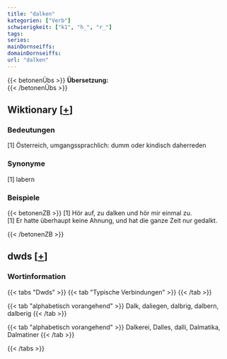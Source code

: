 ```yaml
---
title: "dalken"
kategorien: ["Verb"]
schwierigkeit: ["k1", "h_", "r_"]
tags:
series:
mainDornseiffs:
domainDornseiffs:
url: "dalken"
---
```


{{< betonenÜbs >}}
**Übersetzung:**  
{{< /betonenÜbs >}}

## Wiktionary [[+](https://de.wiktionary.org/wiki/dalken)]

### Bedeutungen
[1] Österreich, umgangssprachlich: dumm oder kindisch daherreden  

### Synonyme
[1] labern  

### Beispiele
{{< betonenZB >}}
[1] Hör auf, zu dalken und hör mir einmal zu.  
[1] Er hatte überhaupt keine Ahnung, und hat die ganze Zeit nur gedalkt.  

{{< /betonenZB >}}


## dwds [[+](https://www.dwds.de/wb/dalken)]

### Wortinformation
{{< tabs "Dwds" >}}
{{< tab "Typische Verbindungen" >}}
{{< /tab >}}

{{< tab "alphabetisch vorangehend" >}}
Dalk, daliegen, dalbrig, dalbern, dalberig
{{< /tab >}}

{{< tab "alphabetisch vorangehend" >}}
Dalkerei, Dalles, dalli, Dalmatika, Dalmatiner
{{< /tab >}}

{{< /tabs >}}

